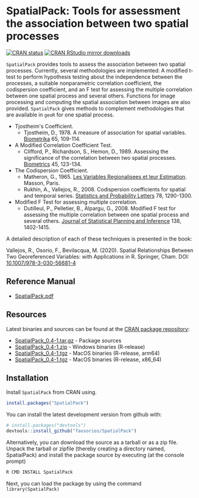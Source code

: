 # SpatialPack: Tools for assessment the association between two spatial processes

[![CRAN status](http://www.r-pkg.org/badges/version/SpatialPack)](https://cran.r-project.org/package=SpatialPack)
[![CRAN RStudio mirror downloads](http://cranlogs.r-pkg.org/badges/SpatialPack)](https://cran.r-project.org/package=SpatialPack)

`SpatialPack` provides tools to assess the association between two spatial processes. Currently, several methodologies are implemented: A modified t-test to perform hypothesis testing about the independence between the processes, a suitable nonparametric correlation coefficient, the codispersion coefficient, and an F test for assessing the multiple correlation between one spatial process and several others. Functions for image processing and computing the spatial association between images are also provided. `SpatialPack` gives methods to complement methodologies that are available in `geoR` for one spatial process.

* Tjostheim's Coefficient.
  - Tjostheim, D., 1978. A measure of association for spatial variables. [Biometrika](https://doi.org/10.1093/biomet/65.1.109) 65, 109-114.
* A Modified Correlation Coefficient Test.
  - Clifford, P., Richardson, S., Hemon, D., 1989. Assessing the significance of the correlation between two spatial processes. [Biometrics](https://doi.org/10.2307/2532039) 45, 123-134.
* The Codispersion Coefficient.
  - Matheron, G., 1965. [Les Variables Regionalisees et leur Estimation](http://www.numdam.org/item?id=JSFS_1966__107__263_0). Masson, Paris.
  - Rukhin, A., Vallejos, R., 2008. Codispersion coefficients for spatial and temporal series. [Statistics and Probability Letters](https://doi.org/10.1016/j.spl.2007.11.017) 78, 1290-1300.
* Modified F Test for assessing multiple correlation.
  - Dutilleul, P., Pelletier, B., Alpargu, G., 2008. Modified F test for assessing the multiple correlation between one spatial process and several others. [Journal of Statistical Planning and Inference](https://doi.org/10.1016/j.jspi.2007.06.022) 138, 1402-1415.

A detailed description of each of these techniques is presented in the book:

Vallejos, R., Osorio, F., Bevilacqua, M. (2020). Spatial Relationships Between Two Georeferenced Variables: with Applications in R. Springer, Cham. DOI: [10.1007/978-3-030-56681-4](https://doi.org/10.1007/978-3-030-56681-4)

## Reference Manual

* [SpatialPack.pdf](https://cran.r-project.org/web/packages/SpatialPack/SpatialPack.pdf)

## Resources

Latest binaries and sources can be found at the [CRAN package repository](https://cran.r-project.org/package=SpatialPack):

* [SpatialPack_0.4-1.tar.gz](https://cran.r-project.org/src/contrib/SpatialPack_0.4-1.tar.gz) - Package sources
* [SpatialPack_0.4-1.zip](https://cran.r-project.org/bin/windows/contrib/4.4/SpatialPack_0.4-1.zip) - Windows binaries (R-release)
* [SpatialPack_0.4-1.tgz](https://cran.r-project.org/bin/macosx/big-sur-arm64/contrib/4.4/SpatialPack_0.4-1.tgz) - MacOS binaries (R-release, arm64)
* [SpatialPack_0.4-1.tgz](https://cran.r-project.org/bin/macosx/big-sur-x86_64/contrib/4.4/SpatialPack_0.4-1.tgz) - MacOS binaries (R-release, x86_64)

## Installation

Install `SpatialPack` from CRAN using.

``` r
install.packages("SpatialPack")
```
You can install the latest development version from github with:

``` r
# install.packages("devtools")
devtools::install_github("faosorios/SpatialPack")
```
Alternatively, you can download the source as a tarball or as a zip file. Unpack the tarball or zipfile (thereby creating a directory named, SpatialPack) and install the package source by executing (at the console prompt)

``` r
R CMD INSTALL SpatialPack
```
Next, you can load the package by using the command `library(SpatialPack)`
